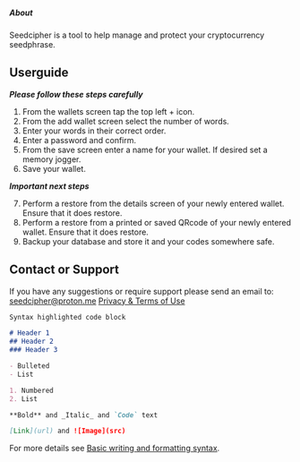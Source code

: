 

##### About
Seedcipher is a tool to help manage and protect your cryptocurrency seedphrase.

## Userguide

***Please follow these steps carefully***

1. From the wallets screen tap the top left + icon.
2. From the add wallet screen select the number of words.
3. Enter your words in their correct order.
4. Enter a password and confirm.
5. From the save screen enter a name for your wallet. If desired set a memory jogger.
6. Save your wallet.

***Important next steps***

7. Perform a restore from the details screen of your newly entered wallet. Ensure that it does restore.
8. Perform a restore from a printed or saved QRcode of your newly entered wallet. Ensure that it does restore.
9. Backup your database and store it and your codes somewhere safe.

## Contact or Support

If you have any suggestions or require support please send an email to: seedcipher@proton.me
[Privacy & Terms of Use](https://seedlock.github.io/seedcipher/terms/terms.md)


```markdown
Syntax highlighted code block

# Header 1
## Header 2
### Header 3

- Bulleted
- List

1. Numbered
2. List

**Bold** and _Italic_ and `Code` text

[Link](url) and ![Image](src)
```

For more details see [Basic writing and formatting syntax](https://docs.github.com/en/github/writing-on-github/getting-started-with-writing-and-formatting-on-github/basic-writing-and-formatting-syntax).



